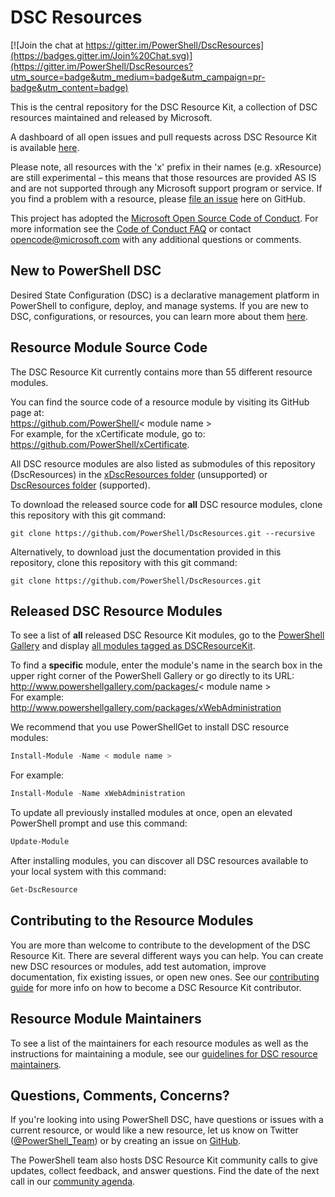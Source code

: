 # DSC Resources

[![Join the chat at https://gitter.im/PowerShell/DscResources](https://badges.gitter.im/Join%20Chat.svg)](https://gitter.im/PowerShell/DscResources?utm_source=badge&utm_medium=badge&utm_campaign=pr-badge&utm_content=badge)

This is the central repository for the DSC Resource Kit, a collection of DSC resources maintained and released by Microsoft.

A dashboard of all open issues and pull requests across DSC Resource Kit is available [here](http://waffle.io/powershell/dscresources).

Please note, all resources with the 'x' prefix in their names (e.g. xResource) are still experimental – this means that those resources are provided AS IS and are not supported through any Microsoft support program or service. If you find a problem with a resource, please [file an issue](https://github.com/PowerShell/DscResources/blob/master/CONTRIBUTING.md#submitting-an-issue) here on GitHub.

This project has adopted the [Microsoft Open Source Code of Conduct](https://opensource.microsoft.com/codeofconduct/).
For more information see the [Code of Conduct FAQ](https://opensource.microsoft.com/codeofconduct/faq/) or contact [opencode@microsoft.com](mailto:opencode@microsoft.com) with any additional questions or comments.

## New to PowerShell DSC

Desired State Configuration (DSC) is a declarative management platform in PowerShell to configure, deploy, and manage systems.
If you are new to DSC, configurations, or resources, you can learn more about them [here](https://msdn.microsoft.com/en-us/powershell/dsc/overview).

## Resource Module Source Code

The DSC Resource Kit currently contains more than 55 different resource modules.

You can find the source code of a resource module by visiting its GitHub page at:  
https://github.com/PowerShell/< module name >   
For example, for the xCertificate module, go to:  
https://github.com/PowerShell/xCertificate. 

All DSC resource modules are also listed as submodules of this repository (DscResources) in the [xDscResources folder](https://github.com/PowerShell/DscResources/tree/master/xDscResources) (unsupported) or [DscResources folder](https://github.com/PowerShell/DscResources/tree/master/DscResources) (supported). 

To download the released source code for **all** DSC resource modules, clone this repository with this git command:

```
git clone https://github.com/PowerShell/DscResources.git --recursive
```

Alternatively, to download just the documentation provided in this repository, clone this repository with this git command:
```
git clone https://github.com/PowerShell/DscResources.git
```

## Released DSC Resource Modules

To see a list of **all** released DSC Resource Kit modules, go to the [PowerShell Gallery](http://www.powershellgallery.com/) and display [all modules tagged as DSCResourceKit](http://www.powershellgallery.com/packages?q=Tags%3A%22DSCResourceKit%22).

To find a **specific** module, enter the module's name in the search box in the upper right corner of the PowerShell Gallery or go directly to its URL:  
http://www.powershellgallery.com/packages/< module name >  
For example:   
http://www.powershellgallery.com/packages/xWebAdministration 

We recommend that you use PowerShellGet to install DSC resource modules:
```powershell
Install-Module -Name < module name >   
```
For example:
```powershell
Install-Module -Name xWebAdministration
```
 
To update all previously installed modules at once, open an elevated PowerShell prompt and use this command: 
```powershell
Update-Module 
```

After installing modules, you can discover all DSC resources available to your local system with this command: 
```powershell
Get-DscResource 
```

## Contributing to the Resource Modules

You are more than welcome to contribute to the development of the DSC Resource Kit. There are several different ways you can help. You can create new DSC resources or modules, add test automation, improve documentation, fix existing issues, or open new ones.
See our [contributing guide](https://github.com/PowerShell/DscResources/blob/master/CONTRIBUTING.md) for more info on how to become a DSC Resource Kit contributor.

## Resource Module Maintainers

To see a list of the maintainers for each resource modules as well as the instructions for maintaining a module, see our [guidelines for DSC resource maintainers](Maintainers.md).

## Questions, Comments, Concerns?

If you're looking into using PowerShell DSC, have questions or issues with a current resource, or would like a new resource, let us know on Twitter ([@PowerShell_Team](https://twitter.com/PowerShell_Team)) or by creating an issue on [GitHub](https://github.com/powershell/dscresources/issues).

The PowerShell team also hosts DSC Resource Kit community calls to give updates, collect feedback, and answer questions. Find the date of the next call in our [community agenda](CommunityAgenda.md).
